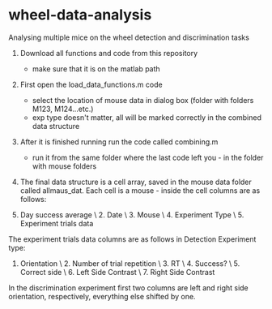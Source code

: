 # wheel-data-analysis
Analysing multiple mice on the wheel detection and discrimination tasks

1. Download all functions and code from this repository
   - make sure that it is on the matlab path
   
2. First open the load_data_functions.m code
   - select the location of mouse data in dialog box (folder with folders M123, M124...etc.) 
   - exp type doesn't matter, all will be marked correctly in the combined data structure
   
3. After it is finished running run the code called combining.m
   - run it from the same folder where the last code left you - in the folder with mouse folders
   
4. The final data structure is a cell array, saved in the mouse data folder called allmaus_dat.
Each cell is a mouse - inside the cell columns are as follows:

1. Day success average \ 2. Date \ 3. Mouse \ 4. Experiment Type \ 5. Experiment trials data

The experiment trials data columns are as follows in Detection Experiment type:
1. Orientation \ 2. Number of trial repetition \ 3. RT \ 4. Success? \ 5. Correct side \ 6. Left Side Contrast \ 7. Right Side Contrast

In the discrimination experiment first two columns are left and right side orientation, respectively, everything else shifted by one.
